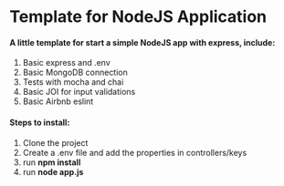 # Template for NodeJS Application
#### A little template for start a simple NodeJS app with express, include:

1. Basic express and .env
2. Basic MongoDB connection
3. Tests with mocha and chai
4. Basic JOI for input validations
5. Basic Airbnb eslint 

#### Steps to install:

1. Clone the project
2. Create a .env file and add the properties in controllers/keys
3. run **npm install**
4. run **node app.js**
